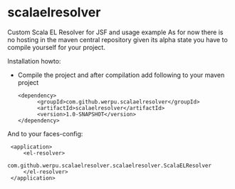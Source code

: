 scalaelresolver
===============

Custom Scala EL Resolver for JSF and usage example
As for now there is no hosting in the maven central repository given its alpha state
you have to compile yourself for your project.


Installation howto:

* Compile the project and after compilation add following to your maven project

      <dependency>
            <groupId>com.github.werpu.scalaelresolver</groupId>
            <artifactId>scalaelresolver</artifactId>
            <version>1.0-SNAPSHOT</version>
      </dependency>

And to your faces-config:

     <application>
         <el-resolver>
             com.github.werpu.scalaelresolver.scalaelresolver.ScalaELResolver
         </el-resolver>
     </application>
